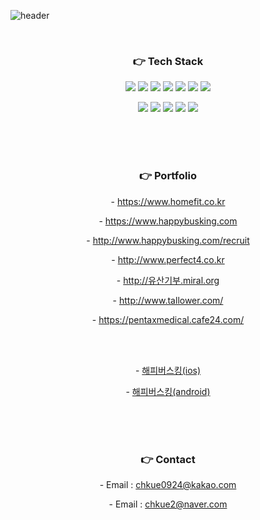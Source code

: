 ![header](https://capsule-render.vercel.app/api?type=slice&color=c0eb75&height=150&section=header&text=Hangyu%20Choi&fontSize=90)


</br><h3 align="center">:point_right: Tech Stack</h3>

<p align="center">
  <img src="https://img.shields.io/badge/HTML5-E34F26?style=flat-square&logo=HTML5&logoColor=white"/>
  <img src="https://img.shields.io/badge/CSS3-1572B6?style=flat-square&logo=CSS3&logoColor=white"/>
  <img src="https://img.shields.io/badge/Sass-CC6699?style=flat-square&logo=Sass&logoColor=white"/>
  <img src="https://img.shields.io/badge/JavaScript-F7DF1E?style=flat-square&logo=JavaScript&logoColor=black"/>
  <img src="https://img.shields.io/badge/JQuery-0769AD?style=flat-square&logo=JQuery&logoColor=white"/>
  <img src="https://img.shields.io/badge/vue.js-4FC08D?style=flat-square&logo=vue.js&logoColor=white">
  <img src="https://img.shields.io/badge/React-61DAFB?style=flat-square&logo=React&logoColor=black"/>
</p>
<p align="center">
  <img src="https://img.shields.io/badge/Spring-6DB33F?style=flat-square&logo=Spring&logoColor=white"/>
  <img src="https://img.shields.io/badge/Java-007396?style=flat-square&logo=Java&logoColor=white"/>
  <img src="https://img.shields.io/badge/MySQL-4479A1?style=flat-square&logo=MySQL&logoColor=white"/>
  <img src="https://img.shields.io/badge/Oracle-F80000?style=flat-square&logo=Oracle&logoColor=white"/>
  <img src="https://img.shields.io/badge/Apache Cordova-E8E8E8?style=flat-square&logo=Apache&nbsp;Cordova&logoColor=white"/>
</p>

</br></br></br><h3 align="center">:point_right: Portfolio</h3>

<p align="center">- <a href="https://www.homefit.co.kr" target="_blank">https://www.homefit.co.kr</a></p>
<p align="center">- <a href="http://www.happybusking.com" target="_blank">https://www.happybusking.com</a></p>
<p align="center">- <a href="http://www.happybusking.com/recruit" target="_blank">http://www.happybusking.com/recruit</a></p>
<p align="center">- <a href="http://www.perfect4.co.kr" target="_blank">http://www.perfect4.co.kr</a></p>
<p align="center">- <a href="http://유산기부.miral.org" target="_blank">http://유산기부.miral.org</a></p>
<p align="center">- <a href="http://www.tallower.com/" target="_blank">http://www.tallower.com/</a></p>
<p align="center">- <a href="https://pentaxmedical.cafe24.com/base/" target="_blank">https://pentaxmedical.cafe24.com/</a></p>
<br><br>
<p align="center">- <a href="https://itunes.apple.com/kr/app/해피버스킹/id1436945374?mt=8">해피버스킹(ios)</a></p>
<p align="center">- <a href="https://play.google.com/store/apps/details?id=com.happybusking">해피버스킹(android)</a></p>

</br></br></br><h3 align="center">:point_right: Contact</h3>

<p align="center">- Email : <a href="mailto:chkue0924@kakao.com">chkue0924@kakao.com<a/></p>
<p align="center">- Email : <a href="mailto:chkue2@naver.com">chkue2@naver.com<a/></p>

